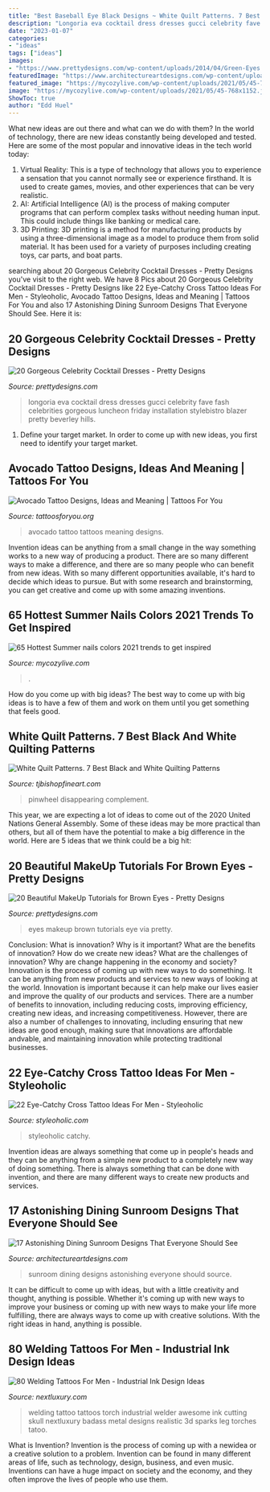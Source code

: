 ```yaml
---
title: "Best Baseball Eye Black Designs ~ White Quilt Patterns. 7 Best Black And White Quilting Patterns"
description: "Longoria eva cocktail dress dresses gucci celebrity fave fash celebrities gorgeous luncheon friday installation stylebistro blazer pretty beverley hills"
date: "2023-01-07"
categories:
- "ideas"
tags: ["ideas"]
images:
- "https://www.prettydesigns.com/wp-content/uploads/2014/04/Green-Eyes.jpg"
featuredImage: "https://www.architectureartdesigns.com/wp-content/uploads/2016/06/5-50-630x630.jpg"
featured_image: "https://mycozylive.com/wp-content/uploads/2021/05/45-768x1152.jpg"
image: "https://mycozylive.com/wp-content/uploads/2021/05/45-768x1152.jpg"
ShowToc: true
author: "Edd Huel"
---
```



What new ideas are out there and what can we do with them?
In the world of technology, there are new ideas constantly being developed and tested. Here are some of the most popular and innovative ideas in the tech world today: 
1. Virtual Reality: This is a type of technology that allows you to experience a sensation that you cannot normally see or experience firsthand. It is used to create games, movies, and other experiences that can be very realistic. 
2. AI: Artificial Intelligence (AI) is the process of making computer programs that can perform complex tasks without needing human input. This could include things like banking or medical care. 
3. 3D Printing: 3D printing is a method for manufacturing products by using a three-dimensional image as a model to produce them from solid material. It has been used for a variety of purposes including creating toys, car parts, and boat parts.

	

		
searching about 20 Gorgeous Celebrity Cocktail Dresses - Pretty Designs you've visit to the right web. We have 8 Pics about 20 Gorgeous Celebrity Cocktail Dresses - Pretty Designs like 22 Eye-Catchy Cross Tattoo Ideas For Men - Styleoholic, Avocado Tattoo Designs, Ideas and Meaning | Tattoos For You and also 17 Astonishing Dining Sunroom Designs That Everyone Should See. Here it is:
		
    
## 20 Gorgeous Celebrity Cocktail Dresses - Pretty Designs

<img loading=lazy src="http://www.prettydesigns.com/wp-content/uploads/2013/10/Eva-Longoria-White-Gucci-Cocktail-Dress.jpg" onerror="this.onerror=null;this.src='https://tse4.mm.bing.net/th?id=OIP.orAVGqncGaz7IvKF6IdiCwHaLs&amp;pid=15.1';" alt="20 Gorgeous Celebrity Cocktail Dresses - Pretty Designs">

_Source: prettydesigns.com_

>longoria eva cocktail dress dresses gucci celebrity fave fash celebrities gorgeous luncheon friday installation stylebistro blazer pretty beverley hills. 

	

1. Define your target market. In order to come up with new ideas, you first need to identify your target market.

    
## Avocado Tattoo Designs, Ideas And Meaning | Tattoos For You

<img loading=lazy src="https://www.tattoosforyou.org/wp-content/uploads/2017/08/Avocado-Tattoo.jpg" onerror="this.onerror=null;this.src='https://tse2.mm.bing.net/th?id=OIP.UdcWp065I2JdgiaknoTsoQHaHa&amp;pid=15.1';" alt="Avocado Tattoo Designs, Ideas and Meaning | Tattoos For You">

_Source: tattoosforyou.org_

>avocado tattoo tattoos meaning designs. 

	

Invention ideas can be anything from a small change in the way something works to a new way of producing a product. There are so many different ways to make a difference, and there are so many people who can benefit from new ideas. With so many different opportunities available, it's hard to decide which ideas to pursue. But with some research and brainstorming, you can get creative and come up with some amazing inventions.

    
## 65 Hottest Summer Nails Colors 2021 Trends To Get Inspired

<img loading=lazy src="https://mycozylive.com/wp-content/uploads/2021/05/45-768x1152.jpg" onerror="this.onerror=null;this.src='https://tse2.mm.bing.net/th?id=OIP.IwG7s2ZCBAyXQsAHYhTnaAHaLH&amp;pid=15.1';" alt="65 Hottest Summer nails colors 2021 trends to get inspired">

_Source: mycozylive.com_

>. 

	

How do you come up with big ideas?
The best way to come up with big ideas is to have a few of them and work on them until you get something that feels good.

    
## White Quilt Patterns. 7 Best Black And White Quilting Patterns

<img loading=lazy src="http://tjbishopfineart.com/pics/white-quilt-patterns-2.jpg" onerror="this.onerror=null;this.src='https://tse1.mm.bing.net/th?id=OIP.-aPNooZZ84B41inf0KWcYgHaJ4&amp;pid=15.1';" alt="White Quilt Patterns. 7 Best Black and White Quilting Patterns">

_Source: tjbishopfineart.com_

>pinwheel disappearing complement. 

	

This year, we are expecting a lot of ideas to come out of the 2020 United Nations General Assembly. Some of these ideas may be more practical than others, but all of them have the potential to make a big difference in the world. Here are 5 ideas that we think could be a big hit:

    
## 20 Beautiful MakeUp Tutorials For Brown Eyes - Pretty Designs

<img loading=lazy src="https://www.prettydesigns.com/wp-content/uploads/2014/04/Green-Eyes.jpg" onerror="this.onerror=null;this.src='https://tse1.mm.bing.net/th?id=OIP.2oMXuz7NmvBO9XH7ACGwWQHaKK&amp;pid=15.1';" alt="20 Beautiful MakeUp Tutorials for Brown Eyes - Pretty Designs">

_Source: prettydesigns.com_

>eyes makeup brown tutorials eye via pretty. 

	

Conclusion: What is innovation? Why is it important? What are the benefits of innovation? How do we create new ideas? What are the challenges of innovation? Why are change happening in the economy and society?
Innovation is the process of coming up with new ways to do something. It can be anything from new products and services to new ways of looking at the world. Innovation is important because it can help make our lives easier and improve the quality of our products and services. There are a number of benefits to innovation, including reducing costs, improving efficiency, creating new ideas, and increasing competitiveness. However, there are also a number of challenges to innovating, including ensuring that new ideas are good enough, making sure that innovations are affordable andvable, and maintaining innovation while protecting traditional businesses.

    
## 22 Eye-Catchy Cross Tattoo Ideas For Men - Styleoholic

<img loading=lazy src="https://i.styleoholic.com/2017/03/20-chic-metal-cross-tattoo-with-a-heart-and-roses.jpg" onerror="this.onerror=null;this.src='https://tse1.mm.bing.net/th?id=OIP.KNNWPUWL_BPU1J9z8uJU2AHaNX&amp;pid=15.1';" alt="22 Eye-Catchy Cross Tattoo Ideas For Men - Styleoholic">

_Source: styleoholic.com_

>styleoholic catchy. 

	

Invention ideas are always something that come up in people's heads and they can be anything from a simple new product to a completely new way of doing something. There is always something that can be done with invention, and there are many different ways to create new products and services.

    
## 17 Astonishing Dining Sunroom Designs That Everyone Should See

<img loading=lazy src="https://www.architectureartdesigns.com/wp-content/uploads/2016/06/5-50-630x630.jpg" onerror="this.onerror=null;this.src='https://tse2.mm.bing.net/th?id=OIP.R4U6BnLnlciwIiCR1BoWdwHaHa&amp;pid=15.1';" alt="17 Astonishing Dining Sunroom Designs That Everyone Should See">

_Source: architectureartdesigns.com_

>sunroom dining designs astonishing everyone should source. 

	

It can be difficult to come up with ideas, but with a little creativity and thought, anything is possible. Whether it's coming up with new ways to improve your business or coming up with new ways to make your life more fulfilling, there are always ways to come up with creative solutions. With the right ideas in hand, anything is possible.

    
## 80 Welding Tattoos For Men - Industrial Ink Design Ideas

<img loading=lazy src="http://nextluxury.com/wp-content/uploads/3d-realistic-welding-torch-cutting-through-metal-beam-mens-leg-tattoo.jpg" onerror="this.onerror=null;this.src='https://tse1.mm.bing.net/th?id=OIP.tsg1JnDTkJoYJcBCv1gtNgAAAA&amp;pid=15.1';" alt="80 Welding Tattoos For Men - Industrial Ink Design Ideas">

_Source: nextluxury.com_

>welding tattoo tattoos torch industrial welder awesome ink cutting skull nextluxury badass metal designs realistic 3d sparks leg torches tatoo. 

	

What is Invention?
Invention is the process of coming up with a newidea or a creative solution to a problem. Invention can be found in many different areas of life, such as technology, design, business, and even music. Inventions can have a huge impact on society and the economy, and they often improve the lives of people who use them.

